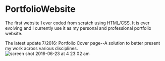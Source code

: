 # PortfolioWebsite
The first website I ever coded from scratch using HTML/CSS. It is ever evolving and I currently use it as my personal and professional portfolio website. 

The latest update 7/2016: Portfolio Cover page--A solution to better present my work across various disciplines.
![screen shot 2016-06-23 at 4 23 02 am](https://cloud.githubusercontent.com/assets/16117137/19623163/eb0b41a6-9873-11e6-9515-1ff3bb03b5fd.png)
